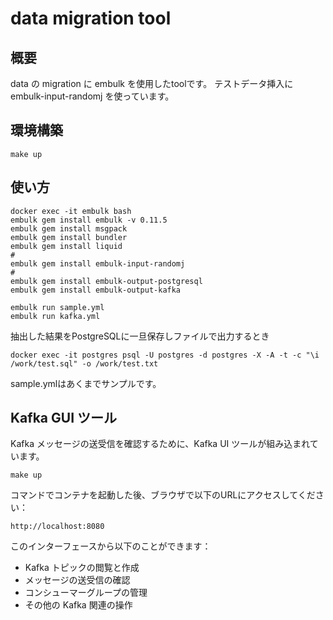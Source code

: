 # data migration tool

## 概要

data の migration に embulk を使用したtoolです。
テストデータ挿入に embulk-input-randomj を使っています。

## 環境構築

```shell
make up
```

## 使い方

```shell
docker exec -it embulk bash
embulk gem install embulk -v 0.11.5
embulk gem install msgpack
embulk gem install bundler
embulk gem install liquid
#
embulk gem install embulk-input-randomj
#
embulk gem install embulk-output-postgresql
embulk gem install embulk-output-kafka

embulk run sample.yml
embulk run kafka.yml
```

抽出した結果をPostgreSQLに一旦保存しファイルで出力するとき

```shell
docker exec -it postgres psql -U postgres -d postgres -X -A -t -c "\i /work/test.sql" -o /work/test.txt
```

sample.ymlはあくまでサンプルです。

## Kafka GUI ツール

Kafka メッセージの送受信を確認するために、Kafka UI ツールが組み込まれています。

```shell
make up
```

コマンドでコンテナを起動した後、ブラウザで以下のURLにアクセスしてください：

```
http://localhost:8080
```

このインターフェースから以下のことができます：
- Kafka トピックの閲覧と作成
- メッセージの送受信の確認
- コンシューマーグループの管理
- その他の Kafka 関連の操作
